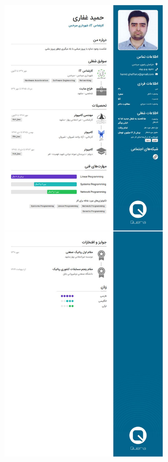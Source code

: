 <img src="https://github.com/hamidghaffarii/hamidghaffarii/blob/master/%D8%AD%D9%85%DB%8C%D8%AF%20%D8%BA%D9%81%D8%A7%D8%B1%DB%8Cjpg_Page1.jpg?raw=true" alt="Hamid Ghaffari">
<img src="https://github.com/hamidghaffarii/hamidghaffarii/blob/master/%D8%AD%D9%85%DB%8C%D8%AF%20%D8%BA%D9%81%D8%A7%D8%B1%DB%8Cjpg_Page2.jpg?raw=true">
